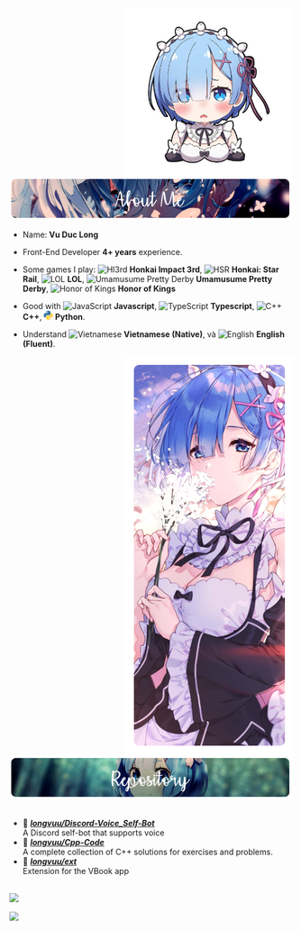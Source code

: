 #
<div>
<img src="./assets/HeadIcon.png" width="300" align="right" />
<br/>
<br/>
<img src="./assets/AboutMe-Rem.png" width="500" />
<br/>
  
- Name: **Vu Duc Long**

- Front-End Developer **4+ years** experience.

- Some games I play: <img src="https://i.imgur.com/QK1E4kB.png" alt="HI3rd" width="16" height="16"/> **Honkai Impact 3rd**, <img src="https://i.imgur.com/qbjSWml.png" alt="HSR" width="16" height="16"/> **Honkai: Star Rail**, <img src="https://i.pinimg.com/736x/d1/b1/1d/d1b11d5e4dbae547ac0d651476cec488.jpg" alt="LOL" width="16" height="16"/> **LOL**, <img src="https://play-lh.googleusercontent.com/F5djOUWn9T98u044ALgcO9HYIbWcPLy5W5XjG2-DWGrV58a0f0u1YB33-ySLuNJpmw=s48-rw" alt="Umamusume Pretty Derby" width="16" height="16"/> **Umamusume Pretty Derby**, <img src="https://scontent.fhan4-1.fna.fbcdn.net/v/t39.30808-6/334267315_529322082648679_8036525966802095404_n.jpg?_nc_cat=1&ccb=1-7&_nc_sid=6ee11a&_nc_ohc=z5olqaTb-HwQ7kNvwFwubx2&_nc_oc=AdnKyuHv-MgKdNxLp_A5o7ocb5CEPsxg53mwRGHYp06p1fBgt7ezMEmHXIp023H10ho&_nc_zt=23&_nc_ht=scontent.fhan4-1.fna&_nc_gid=xDT9CQtt4ByBJttNiYZNkA&oh=00_AfRr2AWq4rEuevdgA9GyZhS8rgOtMvmSMCc8sATuX_Ewxg&oe=68843A81" alt="Honor of Kings" width="16" height="16"/> **Honor of Kings**

- Good with 
  <img src="https://i.imgur.com/Xjb867j.png" alt="JavaScript" width="16" height="16"/> **Javascript**, 
  <img src="https://www.typescriptlang.org/favicon-32x32.png" alt="TypeScript" width="16" height="16"/> **Typescript**, 
  <img src="https://i.imgur.com/qgdFuhG.png" alt="C++" width="16" height="16"/> **C++**, 
  <img src="https://raw.githubusercontent.com/brand-icons/brands/66a515d0afc1bdf9cd308a9ae8d85e1bd23a4d97/icons/color/python.svg" alt="Python" width="16" height="16"/> **Python**.

- Understand <img src="https://i.imgur.com/3KyfuCu.png" alt="Vietnamese" width="16" height="16"/> **Vietnamese (Native)**, và <img src="https://i.imgur.com/a2KhTyR.gif" alt="English" width="16" height="16"/> **English (Fluent)**.
<img src="./assets/Rem1.png" width="300" align="right" />
<br/>
<br/>
<img src="./assets/Repositories-Rem.png" width="500" />
<br/>
<br/>
  
- 📗 [***longvuu/Discord-Voice_Self-Bot***](https://github.com/longvuu/Discord-Voice_Self-Bot) <br/>
  A Discord self-bot that supports voice
- 📘 [***longvuu/Cpp-Code***](https://github.com/longvuu/Cpp-Code) <br/>
  A complete collection of C++ solutions for exercises and problems.
- 📙 [***longvuu/ext***](https://github.com/longvuu/ext) <br/>
  Extension for the VBook app
<br/>


<a href="https://discord.com/users/1007631986623524965"  align="left">
    <img src="https://lanyard.cnrad.dev/api/1007631986623524965?theme=dark&bg=1A1B27&borderRadius=15px&animated=true&idleMessage=On%20the%20sky%20there%20is%20an%20angel%20in%20somewhere%20(.%20%E2%9D%9B%20%E1%B4%97%20%E2%9D%9B.)">
  </a>

![](https://github-readme-stats.vercel.app/api?username=longvuu&theme=tokyonight&hide_border=false&include_all_commits=true&count_private=false)
  
</div>

